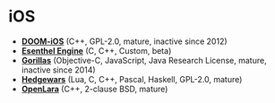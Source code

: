 [comment]: # (autogenerated content, do not edit)
# iOS

- **[DOOM-iOS](../doom-ios.md)** (C++, GPL-2.0, mature, inactive since 2012)
- **[Esenthel Engine](../esenthel_engine.md)** (C, C++, Custom, beta)
- **[Gorillas](../gorillas.md)** (Objective-C, JavaScript, Java Research License, mature, inactive since 2014)
- **[Hedgewars](../hedgewars.md)** (Lua, C, C++, Pascal, Haskell, GPL-2.0, mature)
- **[OpenLara](../openlara.md)** (C++, 2-clause BSD, mature)